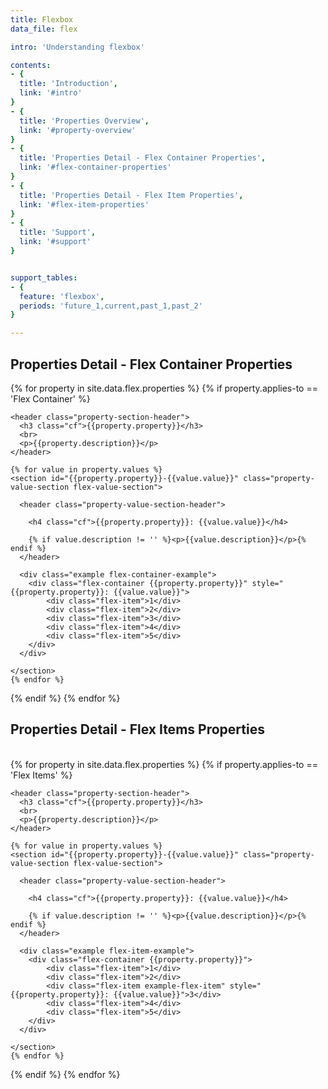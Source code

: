 ```yaml
---
title: Flexbox
data_file: flex

intro: 'Understanding flexbox'

contents: 
- {
  title: 'Introduction',
  link: '#intro'
}
- {
  title: 'Properties Overview',
  link: '#property-overview'
}
- {
  title: 'Properties Detail - Flex Container Properties',
  link: '#flex-container-properties'
}
- {
  title: 'Properties Detail - Flex Item Properties',
  link: '#flex-item-properties'
}
- {
  title: 'Support',
  link: '#support'
}


support_tables:
- {
  feature: 'flexbox',
  periods: 'future_1,current,past_1,past_2'
}

---
```



<section id="flex-container-properties" class="cheatsheet-section">
  <h2>Properties Detail - Flex Container Properties</h2>

  {% for property in site.data.flex.properties %}
  {% if property.applies-to == 'Flex Container' %}
  <section id="{{property.property}}" class="property-section flex-property-section">

    <header class="property-section-header">
      <h3 class="cf">{{property.property}}</h3>
      <br>
      <p>{{property.description}}</p>
    </header>

    {% for value in property.values %}
    <section id="{{property.property}}-{{value.value}}" class="property-value-section flex-value-section">

      <header class="property-value-section-header">

        <h4 class="cf">{{property.property}}: {{value.value}}</h4>

        {% if value.description != '' %}<p>{{value.description}}</p>{% endif %}
      </header>

      <div class="example flex-container-example">
        <div class="flex-container {{property.property}}" style="{{property.property}}: {{value.value}}">
            <div class="flex-item">1</div>
            <div class="flex-item">2</div>
            <div class="flex-item">3</div>
            <div class="flex-item">4</div>
            <div class="flex-item">5</div>
        </div>
      </div>

    </section>
    {% endfor %}
  </section>
  {% endif %}
  {% endfor %}
</section>





<section id="flex-item-properties" class="cheatsheet-section">
  <h2>Properties Detail - Flex Items Properties</h2><br>
  {% for property in site.data.flex.properties %}
  {% if property.applies-to == 'Flex Items' %}

  <section id="{{property.property}}" class="property-section flex-item-section">

    <header class="property-section-header">
      <h3 class="cf">{{property.property}}</h3>
      <br>
      <p>{{property.description}}</p>
    </header>

    {% for value in property.values %}
    <section id="{{property.property}}-{{value.value}}" class="property-value-section flex-value-section">

      <header class="property-value-section-header">

        <h4 class="cf">{{property.property}}: {{value.value}}</h4>

        {% if value.description != '' %}<p>{{value.description}}</p>{% endif %}
      </header>

      <div class="example flex-item-example">
        <div class="flex-container {{property.property}}">
            <div class="flex-item">1</div>
            <div class="flex-item">2</div>
            <div class="flex-item example-flex-item" style="{{property.property}}: {{value.value}}">3</div>
            <div class="flex-item">4</div>
            <div class="flex-item">5</div>
        </div>
      </div>

    </section>
    {% endfor %}
  </section>

  {% endif %}
  {% endfor %}
</section>


